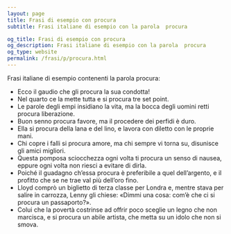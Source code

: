 ```yaml
---
layout: page
title: Frasi di esempio con procura 
subtitle: Frasi italiane di esempio con la parola  procura

og_title: Frasi di esempio con procura 
og_description: Frasi italiane di esempio con la parola  procura
og_type: website
permalink: /frasi/p/procura.html
---
```


Frasi italiane di esempio contenenti la parola procura:


- Ecco il gaudio che gli procura la sua condotta!
- Nel quarto ce la mette tutta e si procura tre set point.
- Le parole degli empi insidiano la vita, ma la bocca degli uomini retti procura liberazione.
- Buon senno procura favore, ma il procedere dei perfidi è duro.
- Ella si procura della lana e del lino, e lavora con diletto con le proprie mani.
- Chi copre i falli si procura amore, ma chi sempre vi torna su, disunisce gli amici migliori.
- Questa pomposa sciocchezza ogni volta ti procura un senso di nausea, eppure ogni volta non riesci a evitare di dirla.
- Poiché il guadagno ch’essa procura è preferibile a quel dell’argento, e il profitto che se ne trae val più dell’oro fino.
- Lloyd comprò un biglietto di terza classe per Londra e, mentre stava per salire in carrozza, Lenny gli chiese: «Dimmi una cosa: com’è che ci si procura un passaporto?».
- Colui che la povertà costrinse ad offrir poco sceglie un legno che non marcisca, e si procura un abile artista, che metta su un idolo che non si smova.
